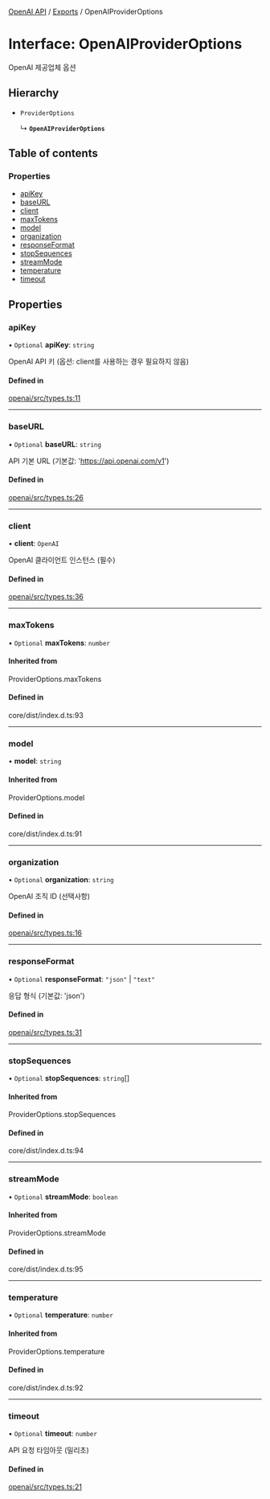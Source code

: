 [OpenAI API](../../) / [Exports](../modules) / OpenAIProviderOptions

# Interface: OpenAIProviderOptions

OpenAI 제공업체 옵션

## Hierarchy

- `ProviderOptions`

  ↳ **`OpenAIProviderOptions`**

## Table of contents

### Properties

- [apiKey](OpenAIProviderOptions#apikey)
- [baseURL](OpenAIProviderOptions#baseurl)
- [client](OpenAIProviderOptions#client)
- [maxTokens](OpenAIProviderOptions#maxtokens)
- [model](OpenAIProviderOptions#model)
- [organization](OpenAIProviderOptions#organization)
- [responseFormat](OpenAIProviderOptions#responseformat)
- [stopSequences](OpenAIProviderOptions#stopsequences)
- [streamMode](OpenAIProviderOptions#streammode)
- [temperature](OpenAIProviderOptions#temperature)
- [timeout](OpenAIProviderOptions#timeout)

## Properties

### apiKey

• `Optional` **apiKey**: `string`

OpenAI API 키 (옵션: client를 사용하는 경우 필요하지 않음)

#### Defined in

[openai/src/types.ts:11](https://github.com/robotaio/robota/blob/1202ed01072674e4ff6307d72c09a57873f8f949/packages/openai/src/types.ts#L11)

___

### baseURL

• `Optional` **baseURL**: `string`

API 기본 URL (기본값: 'https://api.openai.com/v1')

#### Defined in

[openai/src/types.ts:26](https://github.com/robotaio/robota/blob/1202ed01072674e4ff6307d72c09a57873f8f949/packages/openai/src/types.ts#L26)

___

### client

• **client**: `OpenAI`

OpenAI 클라이언트 인스턴스 (필수)

#### Defined in

[openai/src/types.ts:36](https://github.com/robotaio/robota/blob/1202ed01072674e4ff6307d72c09a57873f8f949/packages/openai/src/types.ts#L36)

___

### maxTokens

• `Optional` **maxTokens**: `number`

#### Inherited from

ProviderOptions.maxTokens

#### Defined in

core/dist/index.d.ts:93

___

### model

• **model**: `string`

#### Inherited from

ProviderOptions.model

#### Defined in

core/dist/index.d.ts:91

___

### organization

• `Optional` **organization**: `string`

OpenAI 조직 ID (선택사항)

#### Defined in

[openai/src/types.ts:16](https://github.com/robotaio/robota/blob/1202ed01072674e4ff6307d72c09a57873f8f949/packages/openai/src/types.ts#L16)

___

### responseFormat

• `Optional` **responseFormat**: ``"json"`` \| ``"text"``

응답 형식 (기본값: 'json')

#### Defined in

[openai/src/types.ts:31](https://github.com/robotaio/robota/blob/1202ed01072674e4ff6307d72c09a57873f8f949/packages/openai/src/types.ts#L31)

___

### stopSequences

• `Optional` **stopSequences**: `string`[]

#### Inherited from

ProviderOptions.stopSequences

#### Defined in

core/dist/index.d.ts:94

___

### streamMode

• `Optional` **streamMode**: `boolean`

#### Inherited from

ProviderOptions.streamMode

#### Defined in

core/dist/index.d.ts:95

___

### temperature

• `Optional` **temperature**: `number`

#### Inherited from

ProviderOptions.temperature

#### Defined in

core/dist/index.d.ts:92

___

### timeout

• `Optional` **timeout**: `number`

API 요청 타임아웃 (밀리초)

#### Defined in

[openai/src/types.ts:21](https://github.com/robotaio/robota/blob/1202ed01072674e4ff6307d72c09a57873f8f949/packages/openai/src/types.ts#L21)

